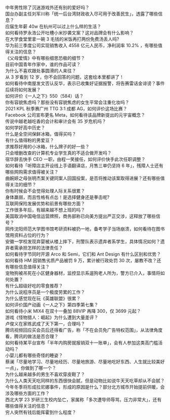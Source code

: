 中年男性除了沉迷游戏外还有别的爱好吗？  
国台办副主任刘军川称「统一后台湾财政收入尽可用于改善民生」，透露了哪些信息？  
应届生年薪 40w 在杭州可以过上什么样的生活？  
如何看待罗永浩公开吐槽小米抄袭文案？这对品牌会有什么影响？  
在大学食堂里拿一碗 3 毛钱的米饭再打两份免费汤丢人吗?  
华为前三季度公司实现销售收入 4558 亿元人民币，净利润率 10.2% ，有哪些值得关注的信息？  
《父母爱情》中有哪些细思恐极的细节？  
目前中国青年作家中，谁的作品可读？  
为什么不喜欢跟处事圆滑的人来往？  
从 3 岁看到 12 岁，你不会回答的问题，这套绘本里都讲了！  
如何看待中南屋发文否认反华，表示已收集好证据报警，将告赛雷话金诽谤？事件后续将如何发展？  
如何评价《一人之下》550（584）话？  
你有容貌焦虑吗？那些没有容貌焦虑的女生平常会注重化妆吗？  
2021 KPL 秋季赛广州 TTG 3:1 成都 AG，如何评价这场比赛？  
Facebook 公司宣布更名 Meta，如何看待该品牌新提出的元宇宙概念？  
传说中越老越吃香的会计和审计会有 35 岁危机吗？  
如何学好高中历史？  
什么是全空间保鲜冰箱，值得买吗？  
有什么值得粉的男爱豆？  
求推荐好用的小冰箱，什么牌子的好一些？  
只会增删改查的计算机专业学生真的不适合做开发吗？  
宿华辞去快手 CEO 一职，由程一笑接任，如何评价快手此次任职调整？  
如何看待「听障店主开设线上手语翻译店，月售三单仍坚持 6 年」，残障人士还有哪些网购需求值得被关注？  
曲婉婷之母张明杰案关键同案人回国投案，是否将推动该案取得进展？还有哪些值得关注的细节？  
你有时候会不会觉得处理人际关系很累？  
身体羸弱，而且性格有点怂！是选择健身还是拳击呢?  
互联网保险发展优势和前景有哪些方面？  
工作很多年后，有越来越不想上班的吗？  
美国取消中国电信运营牌照，商务部称已向美方提出严正交涉，这释放了哪些信号？  
网传沈阳师范大学图书馆考研资料被扔一地，备考学子当场崩溃，如何看待在图书馆用资料占位的行为？  
安徽一学校发现弃婴被从楼上摔下，刑警队表示遗弃者系学生，具体情况如何？遗弃者需承担怎样的法律责任？  
如何看待字节同时开源 Arco 和 Semi，它们和 Ant Design 有什么区别和优势？  
如何看待 HM 因销售劣质产品被罚 9 万，累计被行政处罚 30 次，屡教不改？还有哪些信息值得关注？  
宠物狗被吊死在小区健身器材，监控显示系遛狗老人所为，警方已介入，事情将如何处置？  
有什么超级好吃的零食推荐？  
为什么说程序员是一个极度劳累的工作？  
为什么感觉现在玩《英雄联盟》很累？  
如何评价国产动画《一人之下》第四季第七集？  
如何看待小米 MIX4 在双十一叠加 88VIP 再降 300，仅 3699 元起？  
游戏《怪物猎人：崛起》为什么遭到大量差评？  
卢俊义在家练武成了天下第一，合理吗？  
腾讯视频回应买会员后还得看广告，称「不在会员免广告特权范围」，从法律角度看，腾讯的做法是否合理？  
如何看待某平台宣布「半年内购房就报销双十一账单」，会有人参加这类高门槛活动吗？  
小婴儿都有哪些奇怪的睡姿？  
蔡澜「尽量地学习、尽量地经历、尽量地旅游、尽量地吃好东西、人生就比较美好一点」，你做到了哪一个？  
为什么越来越多的男生不喜欢穿皮鞋了？  
为什么人类天天吃同样的东西很快会腻，但是动物比如说牛天天吃草却从不会腻？  
今年冬季将形成拉尼娜事件，形成的原因是什么？部分北方城市开始提前供暖，会涉及哪些方面的工作？  
西北大学 23 岁研三生校内坠亡，家属称「多次遭导师辱骂，压力非常大」，还有哪些值得关注的信息？  
穷人突然有钱后能挥霍到什么程度？  
